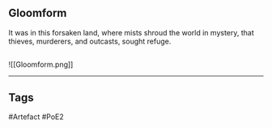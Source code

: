 ## Gloomform
It was in this forsaken land, where mists shroud the world in mystery,
that thieves, murderers, and outcasts, sought refuge.
##
![[Gloomform.png]]

---
## Tags
#Artefact
#PoE2